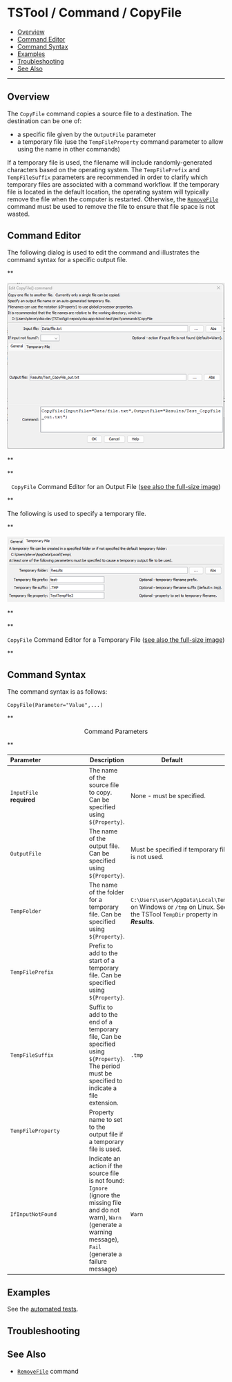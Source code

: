 # TSTool / Command / CopyFile #

* [Overview](#overview)
* [Command Editor](#command-editor)
* [Command Syntax](#command-syntax)
* [Examples](#examples)
* [Troubleshooting](#troubleshooting)
* [See Also](#see-also)

-------------------------

## Overview ##

The `CopyFile` command copies a source file to a destination.
The destination can be one of:

* a specific file given by the `OutputFile` parameter
* a temporary file (use the `TempFileProperty` command parameter to allow using the
  name in other commands)

If a temporary file is used, the filename will include randomly-generated characters
based on the operating system.
The `TempFilePrefix` and `TempFileSuffix` parameters are recommended in order to
clarify which temporary files are associated with a command workflow.
If the temporary file is located in the default location,
the operating system will typically remove the file when the computer is restarted.
Otherwise, the [`RemoveFile`](../RemoveFile/RemoveFile.md) command
must be used to remove the file to ensure that file space is not wasted.

## Command Editor ##

The following dialog is used to edit the command and illustrates the command syntax for
a specific output file.

**<p style="text-align: center;">
![CopyFile](CopyFile.png)
</p>**

**<p style="text-align: center;">
`CopyFile` Command Editor for an Output File (<a href="../CopyFile.png">see also the full-size image</a>)
</p>**

The following is used to specify a temporary file.

**<p style="text-align: center;">
![CopyFile-Temp](CopyFile-Temp.png)
</p>**

**<p style="text-align: center;">
`CopyFile` Command Editor for a Temporary File (<a href="../CopyFile-Temp.png">see also the full-size image</a>)
</p>**

## Command Syntax ##

The command syntax is as follows:

```text
CopyFile(Parameter="Value",...)
```
**<p style="text-align: center;">
Command Parameters
</p>**

| **Parameter**&nbsp;&nbsp;&nbsp;&nbsp;&nbsp;&nbsp;&nbsp;&nbsp;&nbsp;&nbsp;&nbsp;&nbsp;&nbsp;&nbsp;&nbsp;&nbsp;&nbsp;&nbsp;&nbsp;&nbsp;&nbsp;&nbsp;&nbsp;&nbsp;&nbsp;&nbsp; | **Description** | **Default**&nbsp;&nbsp;&nbsp;&nbsp;&nbsp;&nbsp;&nbsp;&nbsp;&nbsp;&nbsp; |
| --------------|-----------------|----------------- |
| `InputFile`<br>**required** | The name of the source file to copy. Can be specified using `${Property}`. | None - must be specified. |
| `OutputFile` | The name of the output file. Can be specified using `${Property}`. | Must be specified if temporary file is not used. |
| `TempFolder` | The name of the folder for a temporary file. Can be specified using `${Property}`. | `C:\Users\user\AppData\Local\Temp` on Windows or `/tmp` on Linux.  See the TSTool `TempDir` property in ***Results***. |
| `TempFilePrefix` | Prefix to add to the start of a temporary file. Can be specified using `${Property}`.| |
| `TempFileSuffix` | Suffix to add to the end of a temporary file, Can be specified using `${Property}`. The period must be specified to indicate a file extension. | `.tmp` |
| `TempFileProperty` | Property name to set to the output file if a temporary file is used. | |
| `IfInputNotFound` | Indicate an action if the source file is not found:  `Ignore` (ignore the missing file and do not warn), `Warn` (generate a warning message), `Fail` (generate a failure message) | `Warn` |

## Examples ##

See the [automated tests](https://github.com/OpenCDSS/cdss-app-tstool-test/tree/master/test/commands/CopyFile).

## Troubleshooting ##

## See Also ##

* [`RemoveFile`](../RemoveFile/RemoveFile.md) command
